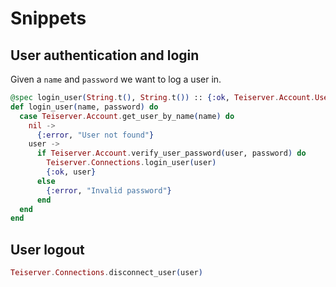 # Snippets

## User authentication and login
Given a `name` and `password` we want to log a user in.

```elixir
@spec login_user(String.t(), String.t()) :: {:ok, Teiserver.Account.User.t()} | {:error, String.t()}
def login_user(name, password) do
  case Teiserver.Account.get_user_by_name(name) do
    nil ->
      {:error, "User not found"}
    user ->
      if Teiserver.Account.verify_user_password(user, password) do
        Teiserver.Connections.login_user(user)
        {:ok, user}
      else
        {:error, "Invalid password"}
      end
  end
end
```

## User logout
```elixir
Teiserver.Connections.disconnect_user(user)
```

